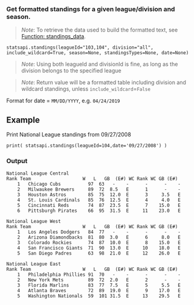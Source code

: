 ### Get formatted standings for a given league/division and season.

> *Note*: To retrieve the data used to build the formatted text, see [Function: standings_data](https://github.com/toddrob99/MLB-StatsAPI/wiki/Function:-standings_data).

`statsapi.standings(leagueId="103,104", division="all", include_wildcard=True, season=None, standingsTypes=None, date=None)`

> *Note*: Using both leagueId and divisionId is fine, as long as the division belongs to the specified league

> *Note*: Return value will be a formatted table including division and wildcard standings, unless `include_wildcard`=`False`

Format for date = `MM/DD/YYYY`, e.g. `04/24/2019`

## Example

Print National League standings from 09/27/2008

`print( statsapi.standings(leagueId=104,date='09/27/2008') )`

### Output

```
National League Central
Rank Team                   W   L   GB  (E#) WC Rank WC GB (E#)
    1   Chicago Cubs          97  63   -    -      -      -    -
    2   Milwaukee Brewers     89  72  8.5   E      1      -    -
    3   Houston Astros        85  75  12.0  E      3     3.5   E
    4   St. Louis Cardinals   85  76  12.5  E      4     4.0   E
    5   Cincinnati Reds       74  87  23.5  E      7    15.0   E
    6   Pittsburgh Pirates    66  95  31.5  E     11    23.0   E

National League West
Rank Team                   W   L   GB  (E#) WC Rank WC GB (E#)
    1   Los Angeles Dodgers   84  77   -    -      -      -    -
    2   Arizona Diamondbacks  81  80  3.0   E      6     8.0   E
    3   Colorado Rockies      74  87  10.0  E      8    15.0   E
    4   San Francisco Giants  71  90  13.0  E     10    18.0   E
    5   San Diego Padres      63  98  21.0  E     12    26.0   E

National League East
Rank Team                   W   L   GB  (E#) WC Rank WC GB (E#)
    1   Philadelphia Phillies 91  70   -    -      -      -    -
    2   New York Mets         89  72  2.0   E      2      -    -
    3   Florida Marlins       83  77  7.5   E      5     5.5   E
    4   Atlanta Braves        72  89  19.0  E      9    17.0   E
    5   Washington Nationals  59  101 31.5  E     13    29.5   E
```
